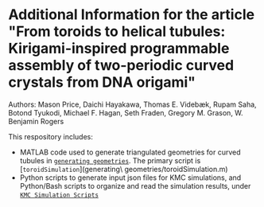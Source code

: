 # Additional Information for the article "From toroids to helical tubules: Kirigami-inspired programmable assembly of two-periodic curved crystals from DNA origami"

Authors: Mason Price, Daichi Hayakawa, Thomas E. Videbæk, Rupam Saha, Botond Tyukodi, Michael F. Hagan, Seth Fraden, Gregory M. Grason, W. Benjamin Rogers

This respository includes:
- MATLAB code used to generate triangulated geometries for curved tubules in [`generating geometries`](https://github.com/mason-o-price/From-toroids-to-helical-tubules/tree/main/generating%20geometries). The primary script is [`toroidSimulation`](generating\ geometries/toroidSimulation.m)
- Python scripts to generate input json files for KMC simulations, and Python/Bash scripts to organize and read the simulation results, under [`KMC Simulation Scripts`](https://github.com/mason-o-price/From-toroids-to-helical-tubules/tree/main/KMC%20simulation%20scripts)
